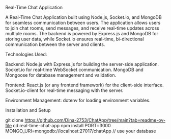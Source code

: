 Real-Time Chat Application

A Real-Time Chat Application built using Node.js, Socket.io, and MongoDB for seamless communication between users. The application allows users to join chat rooms, send messages, and receive real-time updates across multiple rooms. The backend is powered by Express.js and MongoDB for storing user data, while Socket.io ensures real-time, bi-directional communication between the server and clients.


Technologies Used:

Backend:
    Node.js with Express.js for building the server-side application.
    Socket.io for real-time WebSocket communication.
    MongoDB and Mongoose for database management and validation.

Frontend:
   React.js (or any frontend framework) for the client-side interface.
   Socket.io-client for real-time messaging with the server.

Environment Management:
   dotenv for loading environment variables.


Installation and Setup


  git clone https://github.com/Dina-2753/ChatApp/tree/main?tab=readme-ov-file
  cd real-time-chat-app
  npm install
  PORT=3000
  MONGO_URI=mongodb://localhost:27017/chatApp // use your database




